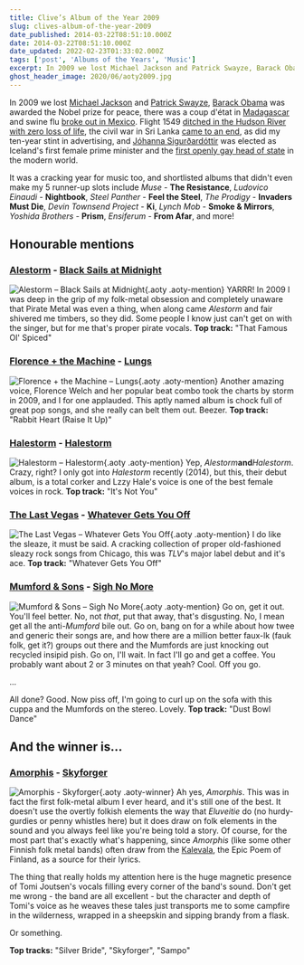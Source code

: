 ```yaml
---
title: Clive’s Album of the Year 2009
slug: clives-album-of-the-year-2009
date_published: 2014-03-22T08:51:10.000Z
date: 2014-03-22T08:51:10.000Z
date_updated: 2022-02-23T01:33:02.000Z
tags: ['post', 'Albums of the Years', 'Music']
excerpt: In 2009 we lost Michael Jackson and Patrick Swayze, Barack Obama was awarded the Nobel prize for peace, there was a coup d'état in Madagascar and swine flu broke out in Mexico.
ghost_header_image: 2020/06/aoty2009.jpg
---
```


In 2009 we lost [Michael Jackson](http://en.wikipedia.org/wiki/Michael_Jackson#Death_and_memorial) and [Patrick Swayze](http://en.wikipedia.org/wiki/Patrick_Swayze#Illness_and_death), [Barack Obama](http://en.wikipedia.org/wiki/Barack_Obama) was awarded the Nobel prize for peace, there was a coup d'état in [Madagascar](http://en.wikipedia.org/wiki/Madagascar) and swine flu [broke out in Mexico](http://en.wikipedia.org/wiki/2009_swine_flu_outbreak). Flight 1549 [ditched in the Hudson River with zero loss of life](http://en.wikipedia.org/wiki/Flight_1549), the civil war in Sri Lanka [came to an end](http://en.wikipedia.org/wiki/Sri_Lankan_Civil_War), as did my ten-year stint in advertising, and [Jóhanna Sigurðardóttir](http://en.wikipedia.org/wiki/J%C3%B3hanna_Sigur%C3%B0ard%C3%B3ttir) was elected as Iceland's first female prime minister and the [first openly gay head of state](http://en.wikipedia.org/wiki/List_of_the_first_LGBT_holders_of_political_offices) in the modern world.

It was a cracking year for music too, and shortlisted albums that didn't even make my 5 runner-up slots include *Muse* - **The Resistance**, *Ludovico Einaudi* - **Nightbook**, *Steel Panther* - **Feel the Steel**, *The Prodigy* - **Invaders Must Die**, *Devin Townsend Project* - **Ki**, *Lynch Mob* - **Smoke & Mirrors**, *Yoshida Brothers* - **Prism**, *Ensiferum* - **From Afar**, and more!

## Honourable mentions

### [Alestorm](http://www.alestorm.net) - [Black Sails at Midnight](http://www.amazon.co.uk/Black-Sails-At-Midnight-Alestorm/dp/B0021UDJM8/)

![Alestorm – Black Sails at Midnight](/public/images/2020/06/alestorm_black-sails-at-midnight.jpg){.aoty .aoty-mention} YARRR! In 2009 I was deep in the grip of my folk-metal obsession and completely unaware that Pirate Metal was even a thing, when along came *Alestorm* and fair shivered me timbers, so they did. Some people I know just can't get on with the singer, but for me that's proper pirate vocals. **Top track:** "That Famous Ol' Spiced"

### [Florence + the Machine](http://florenceandthemachine.net/) - [Lungs](http://www.amazon.co.uk/Lungs-Florence-The-Machine/dp/B001PB3RU8)

![Florence + the Machine – Lungs](/public/images/2020/06/florence-and-the-machine_lungs.jpg){.aoty .aoty-mention} Another amazing voice, Florence Welch and her popular beat combo took the charts by storm in 2009, and I for one applauded. This aptly named album is chock full of great pop songs, and she really can belt them out. Beezer. **Top track:** "Rabbit Heart (Raise It Up)"

### [Halestorm](http://www.halestormrocks.com/) - [Halestorm](http://www.amazon.co.uk/Halestorm/dp/B001SGEUNI/)

![Halestorm – Halestorm](/public/images/2020/06/halestorm_halestorm.jpg){.aoty .aoty-mention} Yep, *Alestorm***and***Halestorm*. Crazy, right? I only got into *Halestorm* recently (2014), but this, their debut album, is a total corker and Lzzy Hale's voice is one of the best female voices in rock. **Top track:** "It's Not You"

### [The Last Vegas](http://thelastvegas.com/) - [Whatever Gets You Off](http://www.amazon.co.uk/Whatever-Gets-You-Last-Vegas/dp/B001TD1XV2/)

![The Last Vegas – Whatever Gets You Off](/public/images/2020/06/the-last-vegas_whatever-gets-you-off.jpg){.aoty .aoty-mention} I do like the sleaze, it must be said. A cracking collection of proper old-fashioned sleazy rock songs from Chicago, this was *TLV*'s major label debut and it's ace. **Top track:** "Whatever Gets You Off"

### [Mumford & Sons](http://www.mumfordandsons.com/) - [Sigh No More](http://www.amazon.co.uk/Sigh-No-More-Mumford-Sons/dp/B002PHYNRM/)

![Mumford & Sons – Sigh No More](/public/images/2020/06/mumford-and-sons_sigh-no-more.jpg){.aoty .aoty-mention} Go on, get it out. You'll feel better. No, not *that*, put that away, that's disgusting. No, I mean get all the anti-*Mumford* bile out. Go on, bang on for a while about how twee and generic their songs are, and how there are a million better faux-lk (fauk folk, get it?) groups out there and the Mumfords are just knocking out recycled insipid pish. Go on, I'll wait. In fact I'll go and get a coffee. You probably want about 2 or 3 minutes on that yeah? Cool. Off you go.

...

All done? Good. Now piss off, I'm going to curl up on the sofa with this cuppa and the Mumfords on the stereo. Lovely. **Top track:** "Dust Bowl Dance"

## And the winner is...

### [Amorphis](http://amorphis.net/) - [Skyforger](http://www.amazon.co.uk/Skyforger-Amorphis/dp/B0024G4ZEK/)
![Amorphis - Skyforger](/public/images/2020/06/amorphis_skyforger.jpeg){.aoty .aoty-winner}
Ah yes, *Amorphis*. This was in fact the first folk-metal album I ever heard, and it's still one of the best. It doesn't use the overtly folkish elements the way that *Eluveitie* do (no hurdy-gurdies or penny whistles here) but it does draw on folk elements in the sound and you always feel like you're being told a story. Of course, for the most part that's exactly what's happening, since *Amorphis* (like some other Finnish folk metal bands) often draw from the [Kalevala](http://en.wikipedia.org/wiki/Kalevala), the Epic Poem of Finland, as a source for their lyrics.

The thing that really holds my attention here is the huge magnetic presence of Tomi Joutsen's vocals filling every corner of the band's sound. Don't get me wrong - the band are all excellent - but the character and depth of Tomi's voice as he weaves these tales just transports me to some campfire in the wilderness, wrapped in a sheepskin and sipping brandy from a flask.

Or something.

**Top tracks:** "Silver Bride", "Skyforger", "Sampo"
